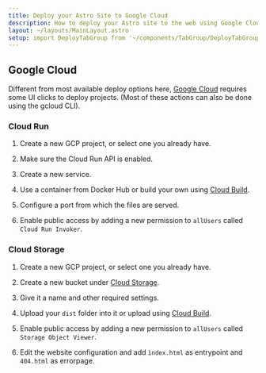 ```yaml
---
title: Deploy your Astro Site to Google Cloud
description: How to deploy your Astro site to the web using Google Cloud.
layout: ~/layouts/MainLayout.astro
setup: import DeployTabGroup from '~/components/TabGroup/DeployTabGroup.astro';
---
```

## Google Cloud

Different from most available deploy options here, [Google Cloud](https://cloud.google.com/) requires some UI clicks to deploy projects. (Most of these actions can also be done using the gcloud CLI).

### Cloud Run

1. Create a new GCP project, or select one you already have.

2. Make sure the Cloud Run API is enabled.

3. Create a new service.

4. Use a container from Docker Hub or build your own using [Cloud Build](https://cloud.google.com/build).

5. Configure a port from which the files are served.

6. Enable public access by adding a new permission to `allUsers` called `Cloud Run Invoker`.

### Cloud Storage

1. Create a new GCP project, or select one you already have.

2. Create a new bucket under [Cloud Storage](https://cloud.google.com/storage).

3. Give it a name and other required settings.

4. Upload your `dist` folder into it or upload using [Cloud Build](https://cloud.google.com/build).

5. Enable public access by adding a new permission to `allUsers` called `Storage Object Viewer`.

6. Edit the website configuration and add `ìndex.html` as entrypoint and `404.html` as errorpage.

<DeployTabGroup />
